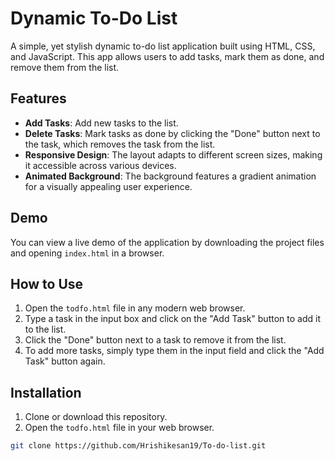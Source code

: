 # Dynamic To-Do List

A simple, yet stylish dynamic to-do list application built using HTML, CSS, and JavaScript. This app allows users to add tasks, mark them as done, and remove them from the list.

## Features

- **Add Tasks**: Add new tasks to the list.
- **Delete Tasks**: Mark tasks as done by clicking the "Done" button next to the task, which removes the task from the list.
- **Responsive Design**: The layout adapts to different screen sizes, making it accessible across various devices.
- **Animated Background**: The background features a gradient animation for a visually appealing user experience.

## Demo

You can view a live demo of the application by downloading the project files and opening `index.html` in a browser.

## How to Use

1. Open the `todfo.html` file in any modern web browser.
2. Type a task in the input box and click on the "Add Task" button to add it to the list.
3. Click the "Done" button next to a task to remove it from the list.
4. To add more tasks, simply type them in the input field and click the "Add Task" button again.

## Installation

1. Clone or download this repository.
2. Open the `todfo.html` file in your web browser.

```bash
git clone https://github.com/Hrishikesan19/To-do-list.git
